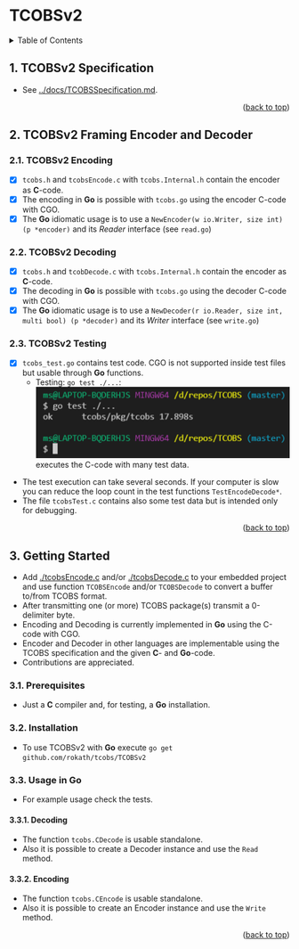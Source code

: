 # TCOBSv2

<!-- TABLE OF CONTENTS -->
<details>
  <summary>Table of Contents</summary>
  <ol>

<!-- vscode-markdown-toc -->
- [TCOBSv2](#tcobsv2)
  - [1. TCOBSv2 Specification](#1-tcobsv2-specification)
  - [2. TCOBSv2 Framing Encoder and Decoder](#2-tcobsv2-framing-encoder-and-decoder)
    - [2.1. TCOBSv2 Encoding](#21-tcobsv2-encoding)
    - [2.2. TCOBSv2 Decoding](#22-tcobsv2-decoding)
    - [2.3. TCOBSv2 Testing](#23-tcobsv2-testing)
  - [3. Getting Started](#3-getting-started)
    - [3.1. Prerequisites](#31-prerequisites)
    - [3.2. Installation](#32-installation)
    - [3.3. Usage in Go](#33-usage-in-go)
      - [3.3.1. Decoding](#331-decoding)
      - [3.3.2. Encoding](#332-encoding)
<!-- vscode-markdown-toc-config
	numbering=true
	autoSave=true
	/vscode-markdown-toc-config -->
<!-- /vscode-markdown-toc --><div id="top"></div>

  </ol>
</details>

##  1. <a name='TCOBSv2Specification'></a>TCOBSv2 Specification

* See [../docs/TCOBSSpecification.md](../docs/TCOBSSpecification.md).

<p align="right">(<a href="#top">back to top</a>)</p>

##  2. <a name='TCOBSv2FramingEncoderandDecoder'></a>TCOBSv2 Framing Encoder and Decoder

###  2.1. <a name='TCOBSv2Encoding'></a>TCOBSv2 Encoding

* [x] `tcobs.h` and `tcobsEncode.c` with `tcobs.Internal.h` contain the encoder as **C**-code.
* [x] The encoding in **Go** is possible with `tcobs.go` using the encoder C-code with CGO.
* [x] The **Go** idiomatic usage is to use a `NewEncoder(w io.Writer, size int) (p *encoder)` and its *Reader* interface (see `read.go`)

###  2.2. <a name='TCOBSv2Decoding'></a>TCOBSv2 Decoding

* [x] `tcobs.h` and `tcobDecode.c` with `tcobs.Internal.h` contain the encoder as **C**-code.
* [x] The decoding in **Go** is possible with `tcobs.go` using the decoder C-code with CGO.
* [x] The **Go** idiomatic usage is to use a `NewDecoder(r io.Reader, size int, multi bool) (p *decoder)` and its *Writer* interface (see `write.go`)

###  2.3. <a name='TCOBSv2Testing'></a>TCOBSv2 Testing

* [x] `tcobs_test.go` contains test code. CGO is not supported inside test files but usable through **Go** functions.
  * Testing: `go test ./...`: ![../docs/ref/Test.PNG](../docs/ref/Test.PNG) executes the C-code with many test data.
* The test execution can take several seconds. If your computer is slow you can reduce the loop count in the test functions `TestEncodeDecode*`.
* The file `tcobsTest.c` contains also some test data but is intended only for debugging.

<p align="right">(<a href="#top">back to top</a>)</p>

<!-- GETTING STARTED -->

##  3. <a name='GettingStarted'></a>Getting Started

* Add [./tcobsEncode.c](./tcobsEncode.c) and/or [./tcobsDecode.c](./tcobsDecode.c)  to your embedded project and use function `TCOBSEncode` and/or `TCOBSDecode` to convert a buffer to/from TCOBS format.
* After transmitting one (or more) TCOBS package(s) transmit a 0-delimiter byte.
* Encoding and Decoding is currently implemented in **Go** using the C-code with CGO.
* Encoder and Decoder in other languages are implementable using the TCOBS specification and the given **C**- and **Go**-code.
* Contributions are appreciated.

###  3.1. <a name='Prerequisites'></a>Prerequisites

* Just a **C** compiler and, for testing, a **Go** installation.

###  3.2. <a name='Installation'></a>Installation

* To use TCOBSv2 with **Go** execute `go get github.com/rokath/tcobs/TCOBSv2`

###  3.3. <a name='UsageinGo'></a>Usage in Go

* For example usage check the tests.

####  3.3.1. <a name='Decoding'></a>Decoding

* The function `tcobs.CDecode` is usable standalone.
* Also it is possible to create a Decoder instance and use the `Read` method.

####  3.3.2. <a name='Encoding'></a>Encoding

* The function `tcobs.CEncode` is usable standalone.
* Also it is possible to create an Encoder instance and use the `Write` method.

<p align="right">(<a href="#top">back to top</a>)</p>
